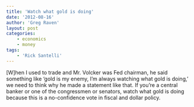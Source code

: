 ```yaml
---
title: 'Watch what gold is doing'
date: '2012-08-16'
author: 'Greg Raven'
layout: post
categories:
    - economics
    - money
tags:
    - 'Rick Santelli'
---
```


\[W\]hen I used to trade and Mr. Volcker was Fed chairman, he said something like ‘gold is my enemy, I’m always watching what gold is doing,’ we need to think why he made a statement like that. If you’re a central banker or one of the congressmen or senators, watch what gold is doing because this is a no-confidence vote in fiscal and dollar policy.